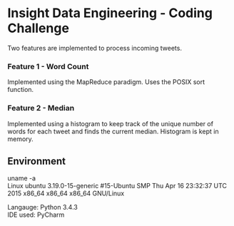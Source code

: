 Insight Data Engineering - Coding Challenge
===========================================
Two features are implemented to process incoming tweets.

### Feature 1 - Word Count
Implemented using the MapReduce paradigm. Uses the POSIX sort function.

### Feature 2 - Median
Implemented using a histogram to keep track of the unique number of words for each tweet and finds the current median. Histogram is kept in memory.

## Environment
uname -a  
Linux ubuntu 3.19.0-15-generic #15-Ubuntu SMP Thu Apr 16 23:32:37 UTC 2015 x86_64 x86_64 x86_64 GNU/Linux

Langauge: Python 3.4.3  
IDE used: PyCharm
